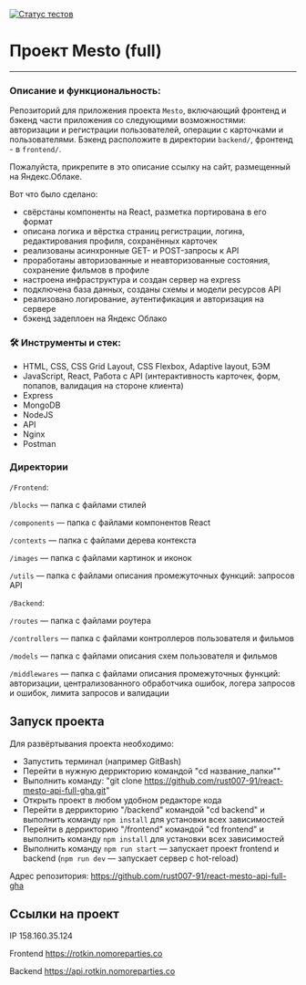 [![Статус тестов](../../actions/workflows/tests.yml/badge.svg)](../../actions/workflows/tests.yml)

# Проект Mesto (full)

---
### Описание и функциональность:
Репозиторий для приложения проекта `Mesto`, включающий фронтенд и бэкенд части приложения со следующими возможностями: авторизации и регистрации пользователей, операции с карточками и пользователями. Бэкенд расположите в директории `backend/`, фронтенд - в `frontend/`. 
  
Пожалуйста, прикрепите в это описание ссылку на сайт, размещенный на Яндекс.Облаке.

Вот что было сделано:

* свёрстаны компоненты на React, разметка портирована в его формат
* описана логика и вёрстка страниц регистрации, логина, редактирования профиля, сохранённых карточек
* реализованы асинхронные GET- и POST-запросы к API
* проработаны авторизованные и неавторизованные состояния, сохранение фильмов в профиле
* настроена инфраструктура и создан сервер на express
* подключена база данных, созданы схемы и модели ресурсов API
* реализовано логирование, аутентификация и авторизация на сервере
* бэкенд задеплоен на Яндекс Облако

### 🛠️ Инструменты и стек:

* HTML, CSS, CSS Grid Layout, CSS Flexbox, Adaptive layout, БЭМ
* JavaScript, React, Работа с API (интерактивность карточек, форм, попапов, валидация на стороне клиента)
* Express
* MongoDB
* NodeJS
* API
* Nginx
* Postman

### Директории

`/Frontend`:

`/blocks` — папка с файлами стилей

`/components` — папка с файлами компонентов React

`/contexts` — папка с файлами дерева контекста

`/images` — папка с файлами картинок и иконок

`/utils` — папка с файлами описания промежуточных функций: запросов API

`/Backend`:

`/routes` — папка с файлами роутера

`/controllers` — папка с файлами контроллеров пользователя и фильмов  

`/models` — папка с файлами описания схем пользователя и фильмов  

`/middlewares` — папка с файлами описания промежуточных функций: авторизации, централизованного обработчика ошибок,
логера запросов и ошибок, лимита запросов и валидации

## Запуск проекта

Для развёртывания проекта необходимо:
* Запустить терминал (например GitBash)
* Перейти в нужную деррикторию командой "cd название_папки""
* Выполнить команду: "git clone https://github.com/rust007-91/react-mesto-api-full-gha.git"
* Открыть проект в любом удобном редакторе кода
* Перейти в деррикторию "/backend" командой "cd backend" и выполнить команду `npm install` для установки всех зависимостей
* Перейти в деррикторию "/frontend" командой "cd frontend" и выполнить команду `npm install` для установки всех зависимостей
* Выполнить команду `npm run start` — запускает проект frontend и backend (`npm run dev` — запускает сервер с hot-reload)

Адрес репозитория: https://github.com/rust007-91/react-mesto-api-full-gha

## Ссылки на проект

IP 158.160.35.124

Frontend https://rotkin.nomoreparties.co

Backend https://api.rotkin.nomoreparties.co

